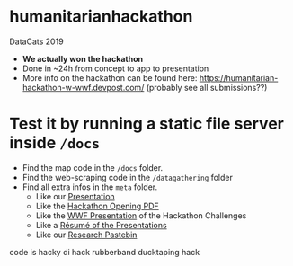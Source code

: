 # humanitarianhackathon

DataCats 2019

- **We actually won the hackathon**
- Done in ~24h from concept to app to presentation
- More info on the hackathon can be found here: https://humanitarian-hackathon-w-wwf.devpost.com/ (probably see all submissions??)

# Test it by running a static file server inside `/docs`

- Find the map code in the `/docs` folder.
- Find the web-scraping code in the `/datagathering` folder
- Find all extra infos in the `meta` folder.
  - Like our [Presentation](meta/DataCatsPitch.pdf)
  - Like the [Hackathon Opening PDF](meta/opening.pdf)
  - Like the [WWF Presentation](meta/WWF_Berlin_Hackathon_140619.pdf) of the Hackathon Challenges
  - Like a [Résumé of the Presentations](meta/Humanitarian-Hackathon-Resume.pdf)
  - Like our [Research Pastebin](meta/[DataCats]InformationDocument.pdf)

code is hacky di hack rubberband ducktaping hack
